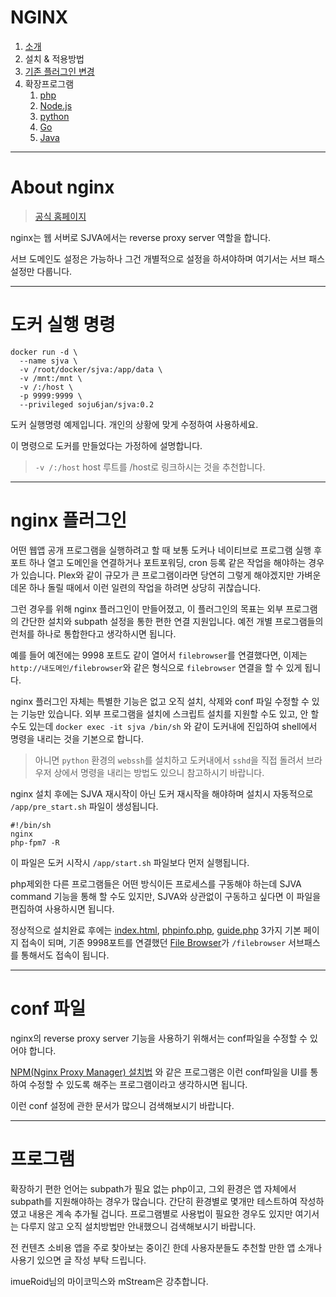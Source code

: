 # NGINX
1. [소개](/www/guide.php?filename=home)
2. 설치 & 적용방법
3. [기존 플러그인 변경](/www/guide.php?filename=basic)
4. 확장프로그램
   1. [php](/www/guide.php?filename=php)
   2. [Node.js](/www/guide.php?filename=node)
   3. [python](/www/guide.php?filename=python)
   4. [Go](/www/guide.php?filename=go)
   5. [Java](/www/guide.php?filename=java)
-----

# About nginx ##

> [공식 홈페이지](https://www.nginx.com/)
 
nginx는 웹 서버로 SJVA에서는 reverse proxy server 역할을 합니다.

서브 도메인도 설정은 가능하나 그건 개별적으로 설정을 하셔야하며 여기서는 서브 패스 설정만 다룹니다.


----
# 도커 실행 명령
```
docker run -d \
  --name sjva \
  -v /root/docker/sjva:/app/data \
  -v /mnt:/mnt \
  -v /:/host \
  -p 9999:9999 \
  --privileged soju6jan/sjva:0.2
```
도커 실행명령 예제입니다. 개인의 상황에 맞게 수정하여 사용하세요.

이 명령으로 도커를 만들었다는 가정하에 설명합니다.

> ```-v /:/host``` host 루트를 /host로 링크하시는 것을 추천합니다.


----
# nginx 플러그인 ##

어떤 웹앱 공개 프로그램을 실행하려고 할 때 보통 도커나 네이티브로 프로그램 실행 후 포트 하나 열고 도메인을 연결하거나 포트포워딩, cron 등록 같은 작업을 해야하는 경우가 있습니다. Plex와 같이 규모가 큰 프로그램이라면 당연히 그렇게 해야겠지만 가벼운 데몬 하나 돌릴 때에서 이런 일련의 작업을 하려면 상당히 귀찮습니다.

그런 경우를 위해 nginx 플러그인이 만들어졌고, 이 플러그인의 목표는 외부 프로그램의 간단한 설치와 subpath 설정을 통한 편한 연결 지원입니다. 예전 개별 프로그램들의 런처를 하나로 통합한다고 생각하시면 됩니다.

예를 들어 예전에는 9998 포트도 같이 열어서 ```filebrowser```를 연결했다면, 이제는 ```http://내도메인/filebrowser```와 같은 형식으로 ```filebrowser``` 연결을 할 수 있게 됩니다.

nginx 플러그인 자체는 특별한 기능은 없고 오직 설치, 삭제와 conf 파일 수정할 수 있는 기능만 있습니다. 외부 프로그램을 설치에 스크립트 설치를 지원할 수도 있고, 안 할 수도 있는데 ```docker exec -it sjva /bin/sh``` 와 같이 도커내에 진입하여 shell에서 명령을 내리는 것을 기본으로 합니다.

> 아니면 ```python``` 환경의 ```webssh```를 설치하고 도커내에서 ```sshd```을 직접 돌려서 브라우저 상에서 명령을 내리는 방법도 있으니 참고하시기 바랍니다.

nginx 설치 후에는 SJVA 재시작이 아닌 도커 재시작을 해야하며 설치시 자동적으로 ```/app/pre_start.sh``` 파일이 생성됩니다.

```
#!/bin/sh
nginx
php-fpm7 -R
```

이 파일은 도커 시작시 ```/app/start.sh``` 파일보다 먼저 실행됩니다. 

php제외한 다른 프로그램들은 어떤 방식이든 프로세스를 구동해야 하는데 SJVA command 기능을 통해 할 수도 있지만, SJVA와 상관없이 구동하고 싶다면 이 파일을 편집하여 사용하시면 됩니다. 

정상적으로 설치완료 후에는 [index.html](/www/index.html), [phpinfo.php](/www/phpinfo.php), [guide.php](/www/guide.php?filename=home) 3가지 기본 페이지 접속이 되며, 기존 9998포트를 연결했던 [File Browser](/filebrowser)가 ```/filebrowser``` 서브패스를 통해서도 접속이 됩니다.


----
# conf 파일 #

nginx의 reverse proxy server 기능을 사용하기 위해서는 conf파일을 수정할 수 있어야 합니다.

[NPM(Nginx Proxy Manager) 설치법](https://sjva.me/bbs/board.php?bo_table=manual&wr_id=176#c_630) 와 같은 프로그램은 이런 conf파일을 UI를 통하여 수정할 수 있도록 해주는 프로그램이라고 생각하시면 됩니다.

이런 conf 설정에 관한 문서가 많으니 검색해보시기 바랍니다. 




----
# 프로그램 #

확장하기 편한 언어는 subpath가 필요 없는 php이고, 그외 환경은 앱 자체에서 subpath를 지원해야하는 경우가 많습니다.
간단히 환경별로 몇개만 테스트하여 작성하였고 내용은 계속 추가될 겁니다. 프로그램별로 사용법이 필요한 경우도 있지만 여기서는 다루지 않고 오직 설치방법만 안내했으니 검색해보시기 바랍니다. 

전 컨텐츠 소비용 앱을 주로 찾아보는 중이긴 한데 사용자분들도 추천할 만한 앱 소개나 사용기 있으면 글 작성 부탁 드립니다.

imueRoid님의 마이코믹스와 mStream은 강추합니다.

